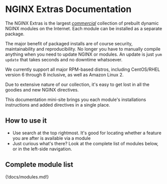 # NGINX Extras Documentation

The NGINX Extras is the largest [_commercial_](https://www.getpagespeed.com/repo-subscribe) collection of prebuilt dynamic NGINX modules on the Internet.
Each module can be installed as a separate package.

The major benefit of packaged installs are of course security, maintainability and reproducibility.
No longer you have to manually compile anything when you need to update NGINX or modules.
An update is just `yum update` that takes seconds and no downtime whatsoever.

We currently support all major RPM-based distros, including CentOS/RHEL version 6 through 8 inclusive,
as well as Amazon Linux 2.

Due to extensive nature of our collection, it's easy to get lost in all the goodies and new NGINX directives.

This documentation mini-site brings you each module's installations instructions and added directives
in a single place. 

## How to use it

* Use search at the top rightmost. It's good for locating whether a feature you are after is available
 via a module
* Just curious what's there? Look at the complete list of modules below, or in the left-side navigation.

## Complete module list

{!docs/modules.md!}




